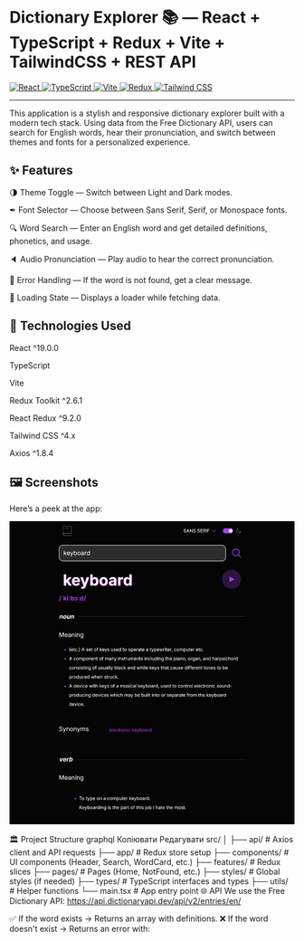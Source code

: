 # Dictionary Explorer 📚 — React + TypeScript + Redux + Vite + TailwindCSS + REST API

<a href="https://react.dev/" target="_blank" rel="noreferrer"> <img src="https://raw.githubusercontent.com/danielcranney/readme-generator/main/public/icons/skills/react-colored.svg" width="36" height="36" alt="React" /> </a> <a href="https://www.typescriptlang.org/" target="_blank" rel="noreferrer"> <img src="https://raw.githubusercontent.com/danielcranney/readme-generator/main/public/icons/skills/typescript-colored.svg" width="36" height="36" alt="TypeScript" /> </a> <a href="https://vitejs.dev/" target="_blank" rel="noreferrer"> <img src="https://raw.githubusercontent.com/danielcranney/readme-generator/main/public/icons/skills/vite-colored.svg" width="36" height="36" alt="Vite" /> </a> <a href="https://redux.js.org/" target="_blank" rel="noreferrer"> <img src="https://raw.githubusercontent.com/danielcranney/readme-generator/main/public/icons/skills/redux-colored.svg" width="36" height="36" alt="Redux" /> </a> <a href="https://tailwindcss.com/" target="_blank" rel="noreferrer"> <img src="https://raw.githubusercontent.com/danielcranney/readme-generator/main/public/icons/skills/tailwindcss-colored.svg" width="36" height="36" alt="Tailwind CSS" /> </a>

---

This application is a stylish and responsive dictionary explorer built with a modern tech stack. Using data from the Free Dictionary API, users can search for English words, hear their pronunciation, and switch between themes and fonts for a personalized experience.

## ✨ Features
🌗 Theme Toggle — Switch between Light and Dark modes.

✒ Font Selector — Choose between Sans Serif, Serif, or Monospace fonts.

🔍 Word Search — Enter an English word and get detailed definitions, phonetics, and usage.

🔈 Audio Pronunciation — Play audio to hear the correct pronunciation.

💬 Error Handling — If the word is not found, get a clear message.

🔄 Loading State — Displays a loader while fetching data.

## 🧰 Technologies Used
React ^19.0.0

TypeScript

Vite

Redux Toolkit ^2.6.1

React Redux ^9.2.0

Tailwind CSS ^4.x

Axios ^1.8.4

## 🖼️ Screenshots

Here’s a peek at the app:

![App Screenshot](https://github.com/Bilostenko/my-dictionary-app/blob/main/localhost_5173_%20(2).png)

🏛️ Project Structure
graphql
Копіювати
Редагувати
src/
│
├── api/               # Axios client and API requests
├── app/               # Redux store setup
├── components/        # UI components (Header, Search, WordCard, etc.)
├── features/          # Redux slices
├── pages/             # Pages (Home, NotFound, etc.)
├── styles/           # Global styles (if needed)
├── types/            # TypeScript interfaces and types
├── utils/            # Helper functions
└── main.tsx          # App entry point
🌐 API
We use the Free Dictionary API:
https://api.dictionaryapi.dev/api/v2/entries/en/<word>

✅ If the word exists → Returns an array with definitions.
❌ If the word doesn't exist → Returns an error with:


